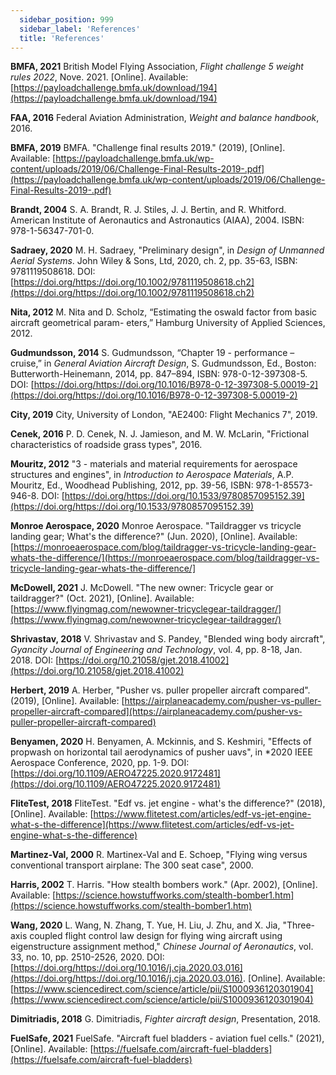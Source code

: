 ```yaml
---
  sidebar_position: 999
  sidebar_label: 'References'
  title: 'References'
---
```


**BMFA, 2021**    British Model Flying Association, *Flight challenge 5 weight rules 2022*, Nove. 2021. [Online]. Available: [https://payloadchallenge.bmfa.uk/download/194](https://payloadchallenge.bmfa.uk/download/194)

**FAA, 2016**  Federal Aviation Administration, *Weight and balance handbook*, 2016.

**BMFA, 2019**  BMFA. "Challenge final results 2019." (2019), [Online]. Available: [https://payloadchallenge.bmfa.uk/wp-content/uploads/2019/06/Challenge-Final-Results-2019-.pdf](https://payloadchallenge.bmfa.uk/wp-content/uploads/2019/06/Challenge-Final-Results-2019-.pdf)

**Brandt, 2004**    S. A. Brandt, R. J. Stiles, J. J. Bertin, and R. Whitford. American Institute of Aeronautics and Astronautics (AIAA), 2004. ISBN: 978-1-56347-701-0.

**Sadraey, 2020**   M. H. Sadraey, "Preliminary design", in *Design of Unmanned Aerial Systems*. John Wiley & Sons, Ltd, 2020, ch. 2, pp. 35-63, ISBN: 9781119508618. DOI: [https://doi.org/https://doi.org/10.1002/9781119508618.ch2](https://doi.org/https://doi.org/10.1002/9781119508618.ch2)

**Nita, 2012**  M. Nita and D. Scholz, “Estimating the oswald factor from basic aircraft geometrical param- eters,” Hamburg University of Applied Sciences, 2012.

**Gudmundsson, 2014**   S. Gudmundsson, “Chapter 19 - performance – cruise,” in *General Aviation Aircraft Design*, S. Gudmundsson, Ed., Boston: Butterworth-Heinemann, 2014, pp. 847–894, ISBN: 978-0-12-397308-5. DOI: [https://doi.org/https://doi.org/10.1016/B978-0-12-397308-5.00019-2](https://doi.org/https://doi.org/10.1016/B978-0-12-397308-5.00019-2)

**City, 2019**  City, University of London, "AE2400: Flight Mechanics 7", 2019.

**Cenek, 2016** P. D. Cenek, N. J. Jamieson, and M. W. McLarin, "Frictional characteristics of roadside grass types", 2016.

**Mouritz, 2012** "3 - materials and material requirements for aerospace structures and engines", in *Introduction to Aerospace Materials*, A.P. Mouritz, Ed., Woodhead Publishing, 2012, pp. 39-56, ISBN: 978-1-85573-946-8. DOI: [https://doi.org/https://doi.org/10.1533/9780857095152.39](https://doi.org/https://doi.org/10.1533/9780857095152.39)

**Monroe Aerospace, 2020** Monroe Aerospace. "Taildragger vs tricycle landing gear; What's the difference?" (Jun. 2020), [Online]. Available: [https://monroeaerospace.com/blog/taildragger-vs-tricycle-landing-gear-whats-the-difference/](https://monroeaerospace.com/blog/taildragger-vs-tricycle-landing-gear-whats-the-difference/]

**McDowell, 2021** J. McDowell. "The new owner: Tricycle gear or taildragger?" (Oct. 2021), [Online]. Available: [https://www.flyingmag.com/newowner-tricyclegear-taildragger/](https://www.flyingmag.com/newowner-tricyclegear-taildragger/)

**Shrivastav, 2018**  V. Shrivastav and S. Pandey, "Blended wing body aircraft", *Gyancity Journal of Engineering and Technology*, vol. 4, pp. 8-18, Jan. 2018. DOI: [https://doi.org/10.21058/gjet.2018.41002](https://doi.org/10.21058/gjet.2018.41002)

**Herbert, 2019** A. Herber, "Pusher vs. puller propeller aircraft compared". (2019), [Online]. Available: [https://airplaneacademy.com/pusher-vs-puller-propeller-aircraft-compared](https://airplaneacademy.com/pusher-vs-puller-propeller-aircraft-compared)

**Benyamen, 2020**  H. Benyamen, A. Mckinnis, and S. Keshmiri, "Effects of propwash on horizontal tail aerodynamics of pusher uavs", in *2020 IEEE Aerospace Conference, 2020, pp. 1-9. DOI: [https://doi.org/10.1109/AERO47225.2020.9172481](https://doi.org/10.1109/AERO47225.2020.9172481)

**FliteTest, 2018** FliteTest. "Edf vs. jet engine - what's the difference?" (2018), [Online]. Available: [https://www.flitetest.com/articles/edf-vs-jet-engine-what-s-the-difference](https://www.flitetest.com/articles/edf-vs-jet-engine-what-s-the-difference)

**Martinez-Val, 2000**  R. Martinex-Val and E. Schoep, "Flying wing versus conventional transport airplane: The 300 seat case", 2000.

**Harris, 2002**  T. Harris. "How stealth bombers work." (Apr. 2002), [Online]. Available: [https://science.howstuffworks.com/stealth-bomber1.htm](https://science.howstuffworks.com/stealth-bomber1.htm)

**Wang, 2020**  L. Wang, N. Zhang, T. Yue, H. Liu, J. Zhu, and X. Jia, "Three-axis coupled flight control law design for flying wing aircraft using eigenstructure assignment method," *Chinese Journal of Aeronautics*, vol. 33, no. 10, pp. 2510-2526, 2020. DOI: [https://doi.org/https://doi.org/10.1016/j.cja.2020.03.016](https://doi.org/https://doi.org/10.1016/j.cja.2020.03.016). [Online]. Available: [https://www.sciencedirect.com/science/article/pii/S1000936120301904](https://www.sciencedirect.com/science/article/pii/S1000936120301904)

**Dimitriadis, 2018** G. Dimitriadis, *Fighter aircraft design*, Presentation, 2018.

**FuelSafe, 2021**  FuelSafe. "Aircraft fuel bladders - aviation fuel cells." (2021), [Online]. Available: [https://fuelsafe.com/aircraft-fuel-bladders](https://fuelsafe.com/aircraft-fuel-bladders)